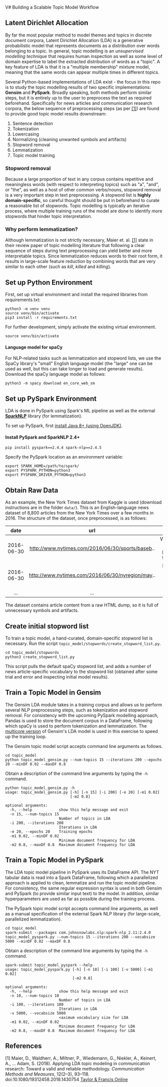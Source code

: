V# Building a Scalable Topic Model Workflow

## Latent Dirichlet Allocation
By far the most popular method to model themes and topics in discrete document corpora, Latent Dirichlet Allocation (LDA) is a generative probabilistic model that represents documents as a distribution over words belonging to a topic. In general, topic modelling is an *unsupervised modelling technique* that requires human inspection as well as some level of domain expertise to label the extracted distribution of words as a "topic". A key feature of LDA is that it is a "multiple membership" mixture model, meaning that the same words can appear multiple times in different topics. 

Several Python-based implementations of LDA exist - the focus in this repo is to study the topic modelling results of two specific implementations: __Gensim__ and __PySpark__. Broadly speaking, both methods perform similar steps, but it is entirely up to the user to preprocess the text as required beforehand. Specifically for news articles and communication research corpora, the below sequence of preprocessing steps (as per [[1]](#references)) are found to provide good topic model results downstream:

1. Sentence detection
1. Tokenization
1. Lowercasing
1. Normalizing (cleaning unwanted symbols and artifacts)
1. Stopword removal
1. Lemmatization
1. Topic model training

### Stopword removal
Because a large proportion of text in any corpus contains repetitive and meaningless words (with respect to interpreting topics) such as "a", "and", or "the", as well as a host of other common verbs/nouns, stopword removal is a very important step in text preprocessing. A stopword list is **highly domain-specific**, so careful thought should be put in beforehand to curate a reasonable list of stopwords. Topic modelling is typically an iterative process, where multiple training runs of the model are done to identify more stopwords that hinder topic interpretation.

### Why perform lemmatization?
Although lemmatization is not strictly necessary, Maier et. al. [[1]](#references) state in their review paper of topic modelling literature that following a clear sequence of steps during text preprocessing can yield better and more interpretable topics. Since lemmatization reduces words to their root form, it results in large-scale feature reduction by combining words that are very similar to each other (such as *kill*, *killed* and *killing*).


## Set up Python Environment

First, set up virtual environment and install the required libraries from requirements.txt:

```
python3 -m venv venv
source venv/bin/activate
pip3 install -r requirements.txt
```

For further development, simply activate the existing virtual environment.

```
source venv/bin/activate
```

#### Language model for spaCy

For NLP-related tasks such as lemmatization and stopword lists, we use the SpaCy library's "small" English language model (the "large" one can be used as well, but this can take longer to load and generate results). Download the spaCy language model as follows:

```
python3 -m spacy download en_core_web_sm
```

## Set up PySpark Environment

LDA is done in PySpark using Spark's ML pipeline as well as the external [__SparkNLP__](https://nlp.johnsnowlabs.com/) library (for lemmatization).

To set up PySpark, first [install Java 8+ (using OpenJDK)](https://openjdk.java.net/install/).

#### Install PySpark and SparkNLP 2.4+
```
pip install pyspark==2.4.4 spark-nlp==2.4.5
```
Specify the PySpark location as an environment variable:

```
export SPARK_HOME=/path/to/spark/
export PYSPARK_PYTHON=python3
export PYSPARK_DRIVER_PYTHON=python3
```

## Obtain Raw Data
As an example, the New York Times dataset from Kaggle is used (download instructions are in the folder `data/`). This is an English-language news dataset of 8,800 articles from the New York Times over a few months in 2016. The structure of the dataset, once preprocessed, is as follows:

| date | url | content |
|:------:| :-----: | :-------: |
| 2016-06-30 |  http://www.nytimes.com/2016/06/30/sports/baseb..   | WASHINGTON — Stellar pitching kept the Mets af...  |
| 2016-06-30 |  http://www.nytimes.com/2016/06/30/nyregion/may..   | Mayor Bill de Blasio’s counsel and chief legal...
| ...|  ... |  ... |

The dataset contains article content from a raw HTML dump, so it is full of unnecessary symbols and artifacts.

## Create initial stopword list
To train a topic model, a hand-curated, domain-specific stopword list is necessary. Run the script `topic_model/stopwords/create_stopword_list.py`.
```
cd topic_model/stopwords
python3 create_stopword_list.py
```
This script pulls the default spaCy stopword list, and adds a number of news article-specific vocabulary to the stopword list (obtained after some trial and error and inspecting initial model results).

## Train a Topic Model in Gensim
The Gensim LDA module takes in a training corpus and allows us to perform several NLP preprocessing steps, such as tokenization and stopword removal. For consistency with the upcoming PySpark modelling approach, Pandas is used to store the document corpus in a DataFrame, following which spaCy is used to perform tokenization and lemmatization. The [multicore version](https://radimrehurek.com/gensim/models/ldamulticore.html#module-gensim.models.ldamulticore) of Gensim's LDA model is used in this exercise to speed up the training loop.

The Gensim topic model script accepts command line arguments as follows.

```
cd topic_model
python topic_model_gensim.py --num-topics 15 --iterations 200 --epochs 20 --minDF 0.02 --maxDF 0.8
```

Obtain a description of the command line arguments by typing the `-h` command.

```
python topic_model_gensim.py -h
usage: topic_model_gensim.py [-h] [-n 15] [-i 200] [-e 20] [-m1 0.02]
                             [-m2 0.8]

optional arguments:
  -h, --help            show this help message and exit
  -n 15, --num-topics 15
                        Number of topics in LDA
  -i 200, --iterations 200
                        Iterations in LDA
  -e 20, --epochs 20    Training epochs
  -m1 0.02, --minDF 0.02
                        Minimum document frequency for LDA
  -m2 0.8, --maxDF 0.8  Maximum document frequency for LDA
```

## Train a Topic Model in PySpark
The LDA topic model pipeline in PySpark uses its DataFrame API. The NYT tabular data is read into a Spark DataFrame, following which a parallelized approach is applied to clean, lemmatize and run the topic model pipeline. For consistency, the same regular expression syntax is used in both Gensim and PySpark (to provide similar input text) to the model. In addition, similar hyperparameters are used as far as possible during the training process.

The PySpark topic model script accepts command line arguments, as well as a manual specification of the external Spark NLP library (for large-scale, parallelized lemmatization).

```
cd topic_model
spark-submit --packages com.johnsnowlabs.nlp:spark-nlp_2.11:2.4.0 topic_model_pyspark.py --num-topics 15 --iterations 200 --vocabsize 5000 --minDF 0.02 --maxDF 0.8
```

Obtain a description of the command line arguments by typing the `-h` command.
```
spark-submit topic_model_pyspark --help
usage: topic_model_pyspark.py [-h] [-n 10] [-i 100] [-v 5000] [-m1 0.02]
                              [-m2 0.8]

optional arguments:
  -h, --help            show this help message and exit
  -n 10, --num-topics 10
                        Number of topics in LDA
  -i 100, --iterations 100
                        Iterations in LDA
  -v 5000, --vocabsize 5000
                        <aximum vocabulary size for LDA
  -m1 0.02, --minDF 0.02
                        Minimum document frequency for LDA
  -m2 0.8, --maxDF 0.8  Maximum document frequency for LDA
```

## References

[1] Maier, D., Waldherr, A., Miltner, P., Wiedemann, G., Niekler, A., Keinert, A., ... Adam, S. (2018). Applying LDA topic modeling in communication research: Toward a valid and reliable methodology. *Communication Methods and Measures*, 12(2–3), 93–118. doi:10.1080/19312458.2018.1430754 [Taylor & Francis Online](https://www.tandfonline.com/servlet/linkout?suffix=CIT0040&dbid=20&doi=10.1080%2F19312458.2018.1458084&key=10.1080%2F19312458.2018.1430754&tollfreelink=2_18_091d52e2c25fb605f624551cc29e5f412ee28f10d2308cd98d03acb52762af29)


